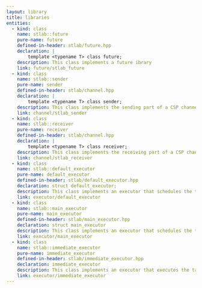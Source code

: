 ```yaml
---
layout: library
title: libraries
entities:
  - kind: class
    name: stlab::future
    pure-name: future
    defined-in-header: stlab/future.hpp
    declaration: |
        template <typename T> class future;
    description: This class implements a future ibrary
    link: future/stlab_future
  - kind: class
    name: stlab::sender
    pure-name: sender
    defined-in-header: stlab/channel.hpp
    declaration: |
        template <typename T> class sender;
    description: This class implements the sending part of a CSP channel
    link: channel/stlab_sender
  - kind: class
    name: stlab::receiver
    pure-name: receiver
    defined-in-header: stlab/channel.hpp
    declaration: |
        template <typename T> class receiver;
    description: This class implements the receiving part of a CSP channel
    link: channel/stlab_receiver
  - kind: class
    name: stlab::default_executor
    pure-name: default_executor
    defined-in-header: stlab/default_executor.hpp
    declaration: struct default_executor;
    description: This class implements an executor that schedules the tasks on a thread pool
    link: executor/default_executor
  - kind: class
    name: stlab::main_executor
    pure-name: main_executor
    defined-in-header: stlab/main_executor.hpp
    declaration: struct main_executor
    description: This class implements an executor that schedules the tasks on the main loop
    link: executor/main_executor
  - kind: class
    name: stlab::immediate_executor
    pure-name: immediate_executor
    defined-in-header: stlab/immediate_executor.hpp
    declaration: immediate_executor
    description: This class implements an executor that executes the task immediately
    link: executor/immediate_executor
---
```

